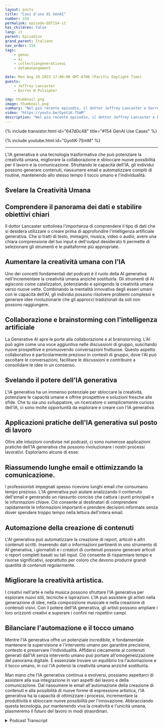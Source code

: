 ```yaml
---
layout: posts
title: "Casi d'uso di GenAI"
number: 154
permalink: episode-EDT154-it
has_children: false
lang: it
parent: Episódios
grand_parent: Italiano
nav_order: 154
tags:
    - genai
    - ai
    - collectiongenerativeai
    - datamanangement

date: Mon Aug 28 2023 17:00:00 GMT-0700 (Pacific Daylight Time)
guests:
    - Jeffrey Lancaster
    - Darren W Pulsipher

img: thumbnail.png
image: thumbnail.png
summary: "Nel più recente episodio, il dottor Jeffrey Lancaster e Darren Pulsipher approfondiscono i casi d'uso pratici dell'IA generativa e come questa possa scatenare la creatività umana in vari campi."
video: "https://youtu.be/GyotiK-7SmM"
description: "Nel più recente episodio, il dottor Jeffrey Lancaster e Darren Pulsipher approfondiscono i casi d'uso pratici dell'IA generativa e come questa possa scatenare la creatività umana in vari campi."
---
```


<div>
{% include transistor.html id="647d0c48" title="#154 GenAI Use Cases" %}

{% include youtube.html id="GyotiK-7SmM" %}
</div>

---

L'IA generativa è una tecnologia trasformativa che può potenziare la creatività umana, migliorare la collaborazione e sbloccare nuove possibilità per il lavoro e la comunicazione. Sfruttando le capacità dell'IA, gli individui possono generare contenuti, riassumere email e automatizzare compiti di routine, mantenendo allo stesso tempo il tocco umano e l'individualità.

## Svelare la Creatività Umana

## Comprendere il panorama dei dati e stabilire obiettivi chiari

Il dottor Lancaster sottolinea l'importanza di comprendere il tipo di dati che si desidera utilizzare o creare prima di approfondire l'intelligenza artificiale generativa. Che si tratti di testo, immagini, musica, video o audio, avere una chiara comprensione del tuo input e dell'output desiderato ti permette di selezionare gli strumenti e le piattaforme più appropriate.

## Aumentare la creatività umana con l'IA

Uno dei concetti fondamentali del podcast è il ruolo della AI generativa nell'incrementare la creatività umana anziché sostituirla. Gli strumenti di AI agiscono come catalizzatori, potenziando e spingendo la creatività umana verso nuove vette. Combinando la mentalità innovativa degli esseri umani con le capacità dell'AI, gli individui possono risolvere problemi complessi e generare idee rivoluzionarie che gli approcci tradizionali da soli non possono raggiungere.

## Collaborazione e brainstorming con l'intelligenza artificiale

La Generative AI apre le porte alla collaborazione e al brainstorming. L'AI può agire come una voce aggiuntiva nelle discussioni di gruppo, suscitando nuove prospettive e promuovendo conversazioni fruttuose. Questo aspetto collaborativo è particolarmente prezioso in contesti di gruppo, dove l'AI può ascoltare le conversazioni, facilitare le discussioni e contribuire a consolidare le idee in un consenso.

## Svelando il potere dell'IA generativa

L'IA generativa ha un immenso potenziale per sbloccare la creatività, potenziare le capacità umane e offrire prospettive e soluzioni fresche alle sfide. Che tu sia uno sviluppatore, un ricercatore o semplicemente curioso dell'IA, ci sono molte opportunità da esplorare e creare con l'IA generativa.

## Applicazioni pratiche dell'IA generativa sul posto di lavoro

Oltre alle intuizioni condivise nel podcast, ci sono numerose applicazioni pratiche dell'IA generativa che possono rivoluzionare i nostri processi lavorativi. Esploriamo alcune di esse:

## Riassumendo lunghe email e ottimizzando la comunicazione.

I professionisti impegnati spesso ricevono lunghi email che consumano tempo prezioso. L'IA generativa può aiutare analizzando il contenuto dell'email e generando un riassunto conciso che cattura i punti principali e le informazioni chiave. Ciò consente ai destinatari di comprendere rapidamente le informazioni importanti e prendere decisioni informate senza dover spendere troppo tempo nella lettura dell'intera email.

## Automazione della creazione di contenuti

L'AI generativa può automatizzare la creazione di report, articoli e altri contenuti scritti. Inserendo dati o informazioni pertinenti in uno strumento di AI generativa, i giornalisti e i creatori di contenuti possono generare articoli o report completi basati su tali input. Ciò consente di risparmiare tempo e risorse significativi, soprattutto per coloro che devono produrre grandi quantità di contenuti regolarmente.

## Migliorare la creatività artistica.

I creativi nell'arte e nella musica possono sfruttare l'IA generativa per esplorare nuovi stili, tecniche e ispirazioni. L'IA può assistere gli artisti nella generazione di idee, nella composizione musicale e nella creazione di contenuti visivi. Con il potere dell'IA generativa, gli artisti possono ampliare i loro orizzonti creativi e superare i confini nei rispettivi campi.

## Bilanciare l'automazione e il tocco umano

Mentre l'IA generativa offre un potenziale incredibile, è fondamentale mantenere la supervisione e l'intervento umano per garantire precisione, contesto e preservare l'individualità. Affidarsi ciecamente ai contenuti generati dall'IA senza intervento umano può portare all'omogeneizzazione del panorama digitale. È essenziale trovare un equilibrio tra l'automazione e il tocco umano, in cui l'IA potenzi la creatività umana anziché sostituirla.

Man mano che l'IA generativa continua a evolversi, possiamo aspettarci di assistere alla sua integrazione in vari aspetti del lavoro e della comunicazione. Dal riassumere le email all'automazione della creazione di contenuti e alla possibilità di nuove forme di espressione artistica, l'IA generativa ha la capacità di ottimizzare i processi, incrementare la produttività e sbloccare nuove possibilità per l'innovazione. Abbracciando questa tecnologia, pur mantenendo viva la creatività e l'unicità umana, plasmeremo il futuro del lavoro in modi straordinari.



<details>
<summary> Podcast Transcript </summary>

<p></p>

</details>
